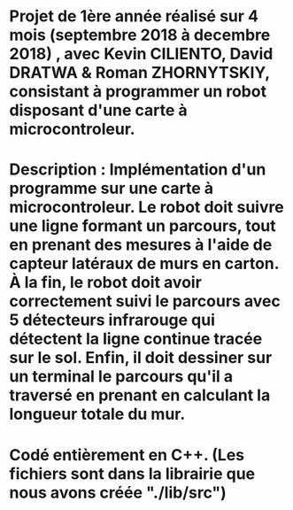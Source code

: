 # Projet de 1ère année réalisé sur 4 mois (septembre 2018 à decembre 2018) , avec Kevin CILIENTO, David DRATWA & Roman ZHORNYTSKIY, consistant à programmer un robot disposant d'une carte à microcontroleur. 

# Description : Implémentation d'un programme sur une carte à microcontroleur. Le robot doit suivre une ligne formant un parcours, tout en prenant des mesures à l'aide de capteur latéraux de murs en carton. À la fin, le robot doit avoir correctement suivi le parcours avec 5 détecteurs infrarouge qui détectent la ligne continue tracée sur le sol. Enfin, il doit dessiner sur un terminal le parcours qu'il a traversé en prenant en calculant la longueur totale du mur.

# Codé entièrement en C++. (Les fichiers sont dans la librairie que nous avons créée "./lib/src")

